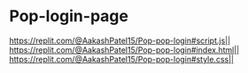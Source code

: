 # Pop-login-page

https://replit.com/@AakashPatel15/Pop-pop-login#script.js||
https://replit.com/@AakashPatel15/Pop-pop-login#index.html||
https://replit.com/@AakashPatel15/Pop-pop-login#style.css||
